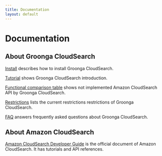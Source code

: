 ```yaml
---
title: Documentation
layout: default
---
```

# Documentation

## About Groonga CloudSearch

[Install](install/) describes how to install Groonga CloudSearch.

[Tutorial](tutorial/) shows Groonga CloudSearch introduction.

[Functional comparison table](/#functional-comparison) shows not
implemented Amazon CloudSearch API by Groonga CloudSearch.

[Restrictions](restrictions/) lists the current restrictions
restrictions of Groonga CloudSearch.

[FAQ](faq/) answers frequently asked questions about Groonga
CloudSearch.

## About Amazon CloudSearch

[Amazon CloudSearch Developer
Guide](http://docs.amazonwebservices.com/cloudsearch/latest/developerguide/)
is the official document of Amazon CloudSearch. It has tutorials and
API references.
